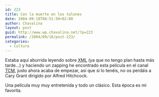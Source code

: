 ```yaml
---
id: 223
title: Con la muerte en los talones
date: 2004-09-18T08:51:50+02:00
author: Chavalina
layout: post
guid: http://www.wp.chavalina.net/?p=223
permalink: /2004/09/18/post-223/
categories:
  - Cultura
---
```

Estaba aqu&iacute; aburrida leyendo sobre <acronym title="eXtensible Markup Language">XML</acronym> (ya que no tengo plan hasta m&aacute;s tarde&#8230;) y haciendo un zapping he encontrado esta pel&iacute;cula en el canal <a href="http://www.turnerclassicmovies.com/" target="_blank">TCM</a>, justo ahora acaba de empezar, as&iacute; que si lo ten&eacute;is, no os perd&aacute;is a Cary Grant dirigido por Alfred Hitchcock.

Una pel&iacute;cula muy muy entretenida y todo un cl&aacute;sico. Esta &eacute;poca es mi favorita.